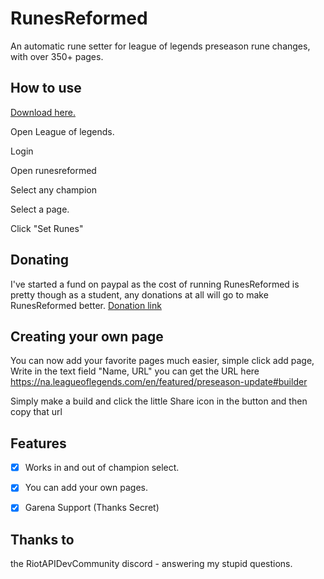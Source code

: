 # RunesReformed

An automatic rune setter for league of legends preseason rune changes, with over 350+ pages.

## How to use

[Download here.](https://github.com/Fumi24/RunesReformed/releases/latest)

Open League of legends.

Login

Open runesreformed

Select any champion

Select a page.

Click "Set Runes"

## Donating

I've started a fund on paypal as the cost of running RunesReformed is pretty though as a student, any donations at all will go to make RunesReformed better. [Donation link](https://paypal.me/pools/c/811LSy2Lae)

## Creating your own page

You can now add your favorite pages much easier, simple click add page, Write in the text field "Name, URL" you can get the URL here https://na.leagueoflegends.com/en/featured/preseason-update#builder

Simply make a build and click the little Share icon in the button and then copy that url

## Features
- [x] Works in and out of champion select.
- [x] You can add your own pages.
- [x] Garena Support (Thanks Secret)


## Thanks to

the RiotAPIDevCommunity discord - answering my stupid questions.
